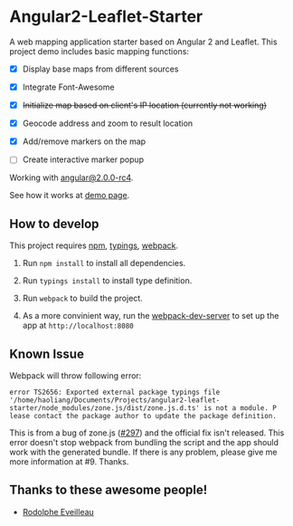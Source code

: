 Angular2-Leaflet-Starter
========================

A web mapping application starter based on Angular 2 and Leaflet. This project demo includes basic mapping functions:

-	[x] Display base maps from different sources

-	[x] Integrate Font-Awesome

-	[x] ~~Initialize map based on client's IP location (currently not working)~~

-	[x] Geocode address and zoom to result location

-	[x] Add/remove markers on the map

-	[ ] Create interactive marker popup

Working with [angular@2.0.0-rc4](https://github.com/angular/angular/blob/master/CHANGELOG.md#200-rc4-2016-06-30).

See how it works at [demo page](http://haoliangyu.github.io/angular2-leaflet-starter/).

How to develop
--------------

This project requires [npm](https://www.npmjs.com/), [typings](https://www.npmjs.com/package/typings),  [webpack](http://webpack.github.io/docs/installation.html).

1.	Run `npm install` to install all dependencies.

2.	Run `typings install` to install type definition.

3.	Run `webpack` to build the project.

4.	As a more convinient way, run the [webpack-dev-server](http://webpack.github.io/docs/installation.html) to set up the app at `http://localhost:8080`

## Known Issue

Webpack will throw following error:

```
error TS2656: Exported external package typings file '/home/haoliang/Documents/Projects/angular2-leaflet-starter/node_modules/zone.js/dist/zone.js.d.ts' is not a module. P
lease contact the package author to update the package definition.
```

This is from a bug of zone.js ([#297](https://github.com/angular/zone.js/issues/297)) and the official fix isn't released. This error doesn't stop webpack from bundling the script and the app should work with the generated bundle. If there is any problem, please give me more information at #9. Thanks.

Thanks to these awesome people!
-------------------------------

-	[Rodolphe Eveilleau](https://github.com/rdphv)
